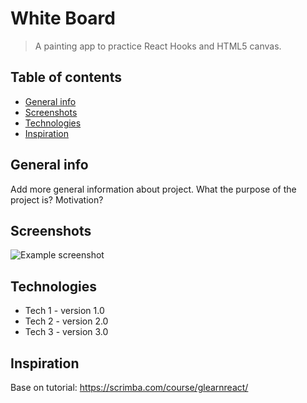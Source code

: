 # White Board
> A painting app to practice React Hooks and HTML5 canvas.

## Table of contents
* [General info](#general-info)
* [Screenshots](#screenshots)
* [Technologies](#technologies)
* [Inspiration](#inspiration)


## General info
Add more general information about project. What the purpose of the project is? Motivation?

## Screenshots
![Example screenshot](./img/screenshot.png)

## Technologies
* Tech 1 - version 1.0
* Tech 2 - version 2.0
* Tech 3 - version 3.0

## Inspiration
Base on tutorial: https://scrimba.com/course/glearnreact/

